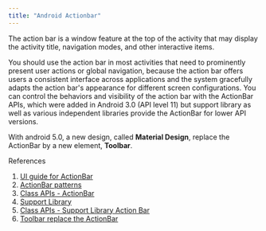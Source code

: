```yaml
---
title: "Android Actionbar"
---
```


The action bar is a window feature at the top of the activity that may display the activity title, navigation modes, and other interactive items.


You should use the action bar in most activities that need to prominently present user actions or global navigation, because the action bar offers users a consistent interface across applications and the system gracefully adapts the action bar's appearance for different screen configurations. You can control the behaviors and visibility of the action bar with the ActionBar APIs, which were added in Android 3.0 (API level 11) but support library as well as various independent libraries provide the ActionBar for lower API versions.


With android 5.0, a new design, called **Material Design**, replace the ActionBar by a new element, **Toolbar**. 


References


1. [UI guide for ActionBar](http://developer.android.com/guide/topics/ui/actionbar.html)
2. [ActionBar patterns](http://developer.android.com/design/patterns/actionbar.html)
3. [Class APIs - ActionBar](http://developer.android.com/reference/android/app/ActionBar.html)
4. [Support Library](http://developer.android.com/tools/support-library/index.html)
5. [Class APIs - Support Library Action Bar](http://developer.android.com/reference/android/support/v7/app/ActionBar.html)
6. [Toolbar replace the ActionBar](https://developer.android.com/reference/android/support/v7/widget/Toolbar.html)
